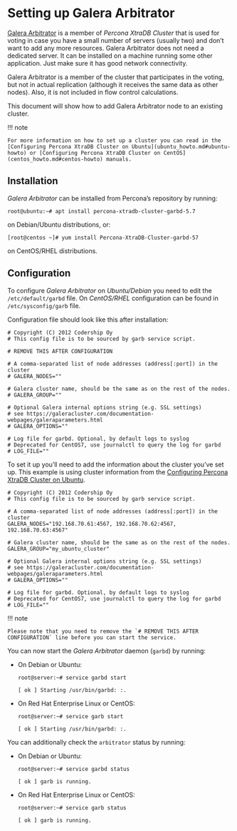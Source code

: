 # Setting up Galera Arbitrator

[Galera Arbitrator](https://galeracluster.com/documentation-webpages/arbitrator.html) is a member of *Percona XtraDB Cluster* that is used for voting
in case you have a small number of servers (usually two)
and don’t want to add any more resources.
Galera Arbitrator does not need a dedicated server.
It can be installed on a machine running some other application.
Just make sure it has good network connectivity.

Galera Arbitrator is a member of the cluster that participates in the voting,
but not in actual replication
(although it receives the same data as other nodes).
Also, it is not included in flow control calculations.

This document will show how to add Galera Arbitrator node
to an existing cluster.

!!! note

    For more information on how to set up a cluster you can read in the
    [Configuring Percona XtraDB Cluster on Ubuntu](ubuntu_howto.md#ubuntu-howto) or [Configuring Percona XtraDB Cluster on CentOS](centos_howto.md#centos-howto) manuals.

## Installation

*Galera Arbitrator* can be installed from Percona’s repository by running:

```shell
root@ubuntu:~# apt install percona-xtradb-cluster-garbd-5.7
```

on Debian/Ubuntu distributions, or:

```shell
[root@centos ~]# yum install Percona-XtraDB-Cluster-garbd-57
```

on CentOS/RHEL distributions.

## Configuration

To configure *Galera Arbitrator* on *Ubuntu/Debian* you need to edit the
`/etc/default/garbd` file. On *CentOS/RHEL* configuration can be found in
`/etc/sysconfig/garb` file.

Configuration file should look like this after installation:

```text
# Copyright (C) 2012 Codership Oy
# This config file is to be sourced by garb service script.

# REMOVE THIS AFTER CONFIGURATION

# A comma-separated list of node addresses (address[:port]) in the cluster
# GALERA_NODES=""

# Galera cluster name, should be the same as on the rest of the nodes.
# GALERA_GROUP=""

# Optional Galera internal options string (e.g. SSL settings)
# see https://galeracluster.com/documentation-webpages/galeraparameters.html
# GALERA_OPTIONS=""

# Log file for garbd. Optional, by default logs to syslog
# Deprecated for CentOS7, use journalctl to query the log for garbd
# LOG_FILE=""
```

To set it up you’ll need to add the information about the cluster you’ve set
up. This example is using cluster information from the [Configuring Percona XtraDB Cluster on Ubuntu](ubuntu_howto.md#ubuntu-howto).

```text
# Copyright (C) 2012 Codership Oy
# This config file is to be sourced by garb service script.

# A comma-separated list of node addresses (address[:port]) in the cluster
GALERA_NODES="192.168.70.61:4567, 192.168.70.62:4567, 192.168.70.63:4567"

# Galera cluster name, should be the same as on the rest of the nodes.
GALERA_GROUP="my_ubuntu_cluster"

# Optional Galera internal options string (e.g. SSL settings)
# see https://galeracluster.com/documentation-webpages/galeraparameters.html
# GALERA_OPTIONS=""

# Log file for garbd. Optional, by default logs to syslog
# Deprecated for CentOS7, use journalctl to query the log for garbd
# LOG_FILE=""
```

!!! note

    Please note that you need to remove the `# REMOVE THIS AFTER
    CONFIGURATION` line before you can start the service.

You can now start the *Galera Arbitrator* daemon (`garbd`) by running:

* On Debian or Ubuntu:

  ```shell
  root@server:~# service garbd start
  ```

  ```text
  [ ok ] Starting /usr/bin/garbd: :.
  ```

* On Red Hat Enterprise Linux or CentOS:

  ```shell
  root@server:~# service garb start
  ```

  ```text
  [ ok ] Starting /usr/bin/garbd: :.
  ```

You can additionally check the `arbitrator` status by running:

* On Debian or Ubuntu:

  ```shell
  root@server:~# service garbd status
  ```

  ```text
  [ ok ] garb is running.
  ```

* On Red Hat Enterprise Linux or CentOS:

  ```shell
  root@server:~# service garb status
  ```

  ```text
  [ ok ] garb is running.
  ```
